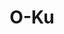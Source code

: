---
layout: place
title: "O-Ku"
permalink: /north-carolina/charlotte/o-ku.html
stateAbbr: NC
stateName: North Carolina
cityName: Charlotte
seo:
  name: "O-Ku"
  type: Restaurant
  links: https://www.o-kusushi.com/location/o-ku-charlotte/?y_source=1_ODE4NDQwNjAtNzE1LWxvY2F0aW9uLndlYnNpdGU%3D
description: "A chic option for sushi & unique Japanese dishes, plus sake, beer & cocktails. O-Ku serves delicious sushi in Charlotte, North Carolina. Try fresh Japanese dishes for a great dining experience. Available for takeout, lunch, and dinner."
place_id: ChIJaaSMp3CfVogRpYMMsxTAWhQ
photos:
  - name: >-
      places/ChIJaaSMp3CfVogRpYMMsxTAWhQ/photos/AeeoHcJSMqtDejC5kJbiznV_R2zbno9iLwFtcpQFuXloEhdp54cIhHVQSv7zYUqAHicKoYf8DV-zn4vjT-MdEq3iab6kku67E0xh5DW1a4EQswTj0n0AzgOx33qx_bzuM8s9mq4IV213CwaCDalDKXML79qAl0eo82XnUUyBKNoDMqlzg9uzdcwkeObIRu6DY_ewGabe3XMer62wZcVEsQfRwSbeWQgTHIZOQBycLkVAbBRUHJQBvlgBFpF3ZHCGjyyJ01wvFKxyCqw8AGwmOZS6O1ngxBmYI28uOMf7ugBkw29hcJZygkUv_iL8jj8HnkKgHfioHy20x_LOBYqd5dcWHEZgyMp_KHGNUzfZ5kicN3inciKjpL2rJUiu1l6_noHRk8NBmn0zyb_viz3BW57MJrdm6DNEbZyBr7ObgDLje3Bii_I
    widthPx: 3600
    heightPx: 4800
    authorAttributions:
      - displayName: Mark Manning
        uri: https://maps.google.com/maps/contrib/115431007210680239944
        photoUri: >-
          https://lh3.googleusercontent.com/a-/ALV-UjWJJyhEroMaEo5Q-iBbm3hVwdpbgpOh7JO6bT89XOBcXWnSmJ5mxA=s100-p-k-no-mo
    flagContentUri: >-
      https://www.google.com/local/imagery/report/?cb_client=maps_api_places.places_api&image_key=!1e10!2sCIHM0ogKEICAgIDJzdL06QE&hl=en-US
    googleMapsUri: >-
      https://www.google.com/maps/place//data=!3m4!1e2!3m2!1sCIHM0ogKEICAgIDJzdL06QE!2e10!4m2!3m1!1s0x88569f70a78ca469:0x145ac014b30c83a5
  - name: >-
      places/ChIJaaSMp3CfVogRpYMMsxTAWhQ/photos/AeeoHcL-H2d2VzsAxTRaE74vCe1H-ywSPvAf8ogdpzpPyevplx4PME8ynxCFVP90D0P4pAUmhkzTNOtatWhZrnA5m3Z55PPayYtoTAG_BD8Afg0TjLOmf9qc69C4UM3LOs0mcweWfOZdO3_M0Yj7Q8jSu2qgey7-SzLlRKxluSWFD16sd-n9wo62oF19ISFZQLl2f5iIasdbM1laMkmivmSshN8Vs89XxqqTJ1EOH-hOJ-j7hJuyOrrAoypiLc-4n1hjzFhd8Ke-z5N5o3C-yes9ky7v6W30QYC9wrc-IyIyPIwbig
    widthPx: 960
    heightPx: 639
    authorAttributions:
      - displayName: O-Ku
        uri: https://maps.google.com/maps/contrib/116884475675607369037
        photoUri: >-
          https://lh3.googleusercontent.com/a-/ALV-UjUSETD33hpsUSjPgVEe6bIwi2sAc-w1G-Bhna_vzHzJXpLQCWIm=s100-p-k-no-mo
    flagContentUri: >-
      https://www.google.com/local/imagery/report/?cb_client=maps_api_places.places_api&image_key=!1e10!2sAF1QipMxP3uqlF3hCDn_RlzDwp-hNevsG2dbwQAmx0Tn&hl=en-US
    googleMapsUri: >-
      https://www.google.com/maps/place//data=!3m4!1e2!3m2!1sAF1QipMxP3uqlF3hCDn_RlzDwp-hNevsG2dbwQAmx0Tn!2e10!4m2!3m1!1s0x88569f70a78ca469:0x145ac014b30c83a5
  - name: >-
      places/ChIJaaSMp3CfVogRpYMMsxTAWhQ/photos/AeeoHcLU710dUh1JHzZSd61VU5deeuZ-6flplIVy9GrLok3fG2T0oRlLcffqI6K6UXpo9Ff0Yv7znPkTpTvQ-LVF4ZrQz-IU-Zt8wGoabOT82YfOGgxJE_zIFqSbSTwn-KAQsj3UfXy_3j6gR0vMylG7nCWIbPF9piIIG9D5fWPVKrVHOEd29D-saqFNR0WiP_4bOiQnuh3K3qgy0tEsLycHJ10EqXkKsi5SCW6-Qhvhu7kBJ-pr9mETgP8XMH4S1HczHrbP_3vMz5VbdauKD-zQ8agRPvVsutF_O_CKsufutMU93ykHaGgKcH37oq-XEYaJimv-21MfQWxP135pcTc3m_LLg_BnQH6HhoLaMw_lfwFLFB1yrzbWU2Le4hE3rVCA7T5Nmx9AFqh7fW6supow3e2mc4hL2hwSYc0KfFtIWpMCEKFt
    widthPx: 4032
    heightPx: 3024
    authorAttributions:
      - displayName: Gina (G)
        uri: https://maps.google.com/maps/contrib/102962018388284575083
        photoUri: >-
          https://lh3.googleusercontent.com/a-/ALV-UjVkw3PFo1U87R5KhDwawnDvr6lFhMvZ6v7BQ--_4H4rcLJabTw=s100-p-k-no-mo
    flagContentUri: >-
      https://www.google.com/local/imagery/report/?cb_client=maps_api_places.places_api&image_key=!1e10!2sCIHM0ogKEICAgIDr4Lb_qAE&hl=en-US
    googleMapsUri: >-
      https://www.google.com/maps/place//data=!3m4!1e2!3m2!1sCIHM0ogKEICAgIDr4Lb_qAE!2e10!4m2!3m1!1s0x88569f70a78ca469:0x145ac014b30c83a5
  - name: >-
      places/ChIJaaSMp3CfVogRpYMMsxTAWhQ/photos/AeeoHcKRJwaZAhUbvMIDew3D-qCK9rS4fg6F94bEg6qwdQJOhtHOIzxiAAnGWWcoIphpYRMuMj_RQhc8t6jmriz3ysXgo-n0XdL_rD0JYmrN11XpqPp3fLuFPEhD34tWOC4pY5vdMnTSlREbM7L_m2mDWOFEtVLePmzeeYzkGXXcABqIT6PCCQI7L3Z5UWW-CdDtlFFvyI41NeDScSq826v6LA37DjiVlHIXM-VTKqVvW92bWhVBa2u8meHjolKJTPMsJorMUnaPvWiGWWMmaxsCyi8LdRmY6oaWSuDgcr7rRItJPwZmCnUtq0MAfQss83Mr0CFkGAY8sIrIi5shnfJEr0ivD0EC5rPWYW9xxdr8fslw6r4n184DSPmbTPrK-MfNmyQvHzi7RQzc9ymU8ugoTdyR2UEPkFD0jHy4aKv5LWspFJP_
    widthPx: 4800
    heightPx: 3200
    authorAttributions:
      - displayName: Tom Szelag
        uri: https://maps.google.com/maps/contrib/108425340970108719334
        photoUri: >-
          https://lh3.googleusercontent.com/a-/ALV-UjUg5mt2NxregXGVAL3Gk0lpkRjrAcIiNhRhnA0S3VmGFh20VlS1pw=s100-p-k-no-mo
    flagContentUri: >-
      https://www.google.com/local/imagery/report/?cb_client=maps_api_places.places_api&image_key=!1e10!2sCIHM0ogKEICAgIDDw8-i8QE&hl=en-US
    googleMapsUri: >-
      https://www.google.com/maps/place//data=!3m4!1e2!3m2!1sCIHM0ogKEICAgIDDw8-i8QE!2e10!4m2!3m1!1s0x88569f70a78ca469:0x145ac014b30c83a5
  - name: >-
      places/ChIJaaSMp3CfVogRpYMMsxTAWhQ/photos/AeeoHcIB_wyUQYQ6o38d-fzB3U26ZY8QNWxLAhjzC6Rnf8htXriXF-1ku1x58_wtIMK_ukm-GCQulmUG1FK5hMxKY20V5kSA_dxERgF9FReVaCvZ_LiFF5aFLInmSAceQ7wAhBiyrwlVVr-ThZnP1sRZ9RFPLTzErEaS65IFElqyhky5jPO0n_Vn47E8UapkZydoUYpF-iOt_20Ftb2bEnFNek2_Wz2aBWlyLOgM2OcZn74-8-LwsrN1reqtcgf_SdoV9BZOjAlxc5faHs369sUSpJEwKdlofhBO6cjjM5UpkvPe_Ag-9fg-U0KzfeI7HoHkhXvVWJjwzyJyraZjoX7KqtxanPa1tG0PHlhK2851RZwgHPH2FUM_tGPf3Nr3nYkxnr-OqaBLReiR9jcele5TsYEkVFMxd5Ky96mWRJFyDBcedw
    widthPx: 3072
    heightPx: 4080
    authorAttributions:
      - displayName: TM Jamison
        uri: https://maps.google.com/maps/contrib/113948487413133737025
        photoUri: >-
          https://lh3.googleusercontent.com/a-/ALV-UjUVmPaTqyuhGLSl9l7PlDlO5TOfW8dt4rUqEIljHPzK3dF89Rg=s100-p-k-no-mo
    flagContentUri: >-
      https://www.google.com/local/imagery/report/?cb_client=maps_api_places.places_api&image_key=!1e10!2sCIHM0ogKEICAgIDfwsmNcg&hl=en-US
    googleMapsUri: >-
      https://www.google.com/maps/place//data=!3m4!1e2!3m2!1sCIHM0ogKEICAgIDfwsmNcg!2e10!4m2!3m1!1s0x88569f70a78ca469:0x145ac014b30c83a5
  - name: >-
      places/ChIJaaSMp3CfVogRpYMMsxTAWhQ/photos/AeeoHcK-VQ2VjjlFRxQ1Zse6p8BeJ1Xs5GyEt0ZDdsBwZ7yeaMzjQ6rxSR7kKYYM2AuUDyUJXgnxDeWzxTkKE--2Ue8W2xiUM8c7HZdu07mzKW_viYUZeP1STwD3rgLt2LB6ZLUgGZMA4WrLAOo-Mgje50h7ny-Iie5imbOglDAktJTSnMx5bIw4ONCmfeke61TFPkpkuZYIwX3XpxF0AMNoFu12BedWcTS3j0NwXekCG1K6x1e33GbI8vynxAE1CmXZKGEOMMpqYnrf34YUDz75exYyZXw-VQ9VSB_0roi2gvTShyfyXpSy96w5Z1O6rPexvUCixhzmFDXGUUs2TLk19rdK3EJpU64l7bYe_Lrcva3gb7h0AdsI7O7bjvWhFzdaSrhw_zyOi0B4i_AtCpUakYbz879TdI3C5fTUnArBbr5KYQ
    widthPx: 3024
    heightPx: 4032
    authorAttributions:
      - displayName: Stanly Gomes
        uri: https://maps.google.com/maps/contrib/107769036319920002856
        photoUri: >-
          https://lh3.googleusercontent.com/a-/ALV-UjX0T0zGOW7ESHu5vZLkcpUBRDgYopQCnODJhvM3WM5Nwtf_b95Z=s100-p-k-no-mo
    flagContentUri: >-
      https://www.google.com/local/imagery/report/?cb_client=maps_api_places.places_api&image_key=!1e10!2sCIHM0ogKEICAgMCg_IDPZQ&hl=en-US
    googleMapsUri: >-
      https://www.google.com/maps/place//data=!3m4!1e2!3m2!1sCIHM0ogKEICAgMCg_IDPZQ!2e10!4m2!3m1!1s0x88569f70a78ca469:0x145ac014b30c83a5
  - name: >-
      places/ChIJaaSMp3CfVogRpYMMsxTAWhQ/photos/AeeoHcLhuF10tz7weGw9kvi_W7h27QEGKPl3VBqboUEQWHYxDn9W_04QsiUT9JoQUjh94SHBYKBNZSLWdUqllOU16iEaiByxh8NeOu1XTT7GtV0GTlQPwMH-OA1AYUX1Y9l2jr2AQpmiKDIGK6LNl-O_Ssoj99B8JjqgV_OCN6FzlYKCX9uAtn8C6Zq2Tk0erpN1I2R6nJekfTWGY-t7YhJX0dK4PV552Eq9CtnA_hIRHA6ze9EubFOW3kYEIBxQP8cGCVruVqvOJdIaZQkjNuk_eQsWcf0Gof-gr-63rbbt5usyVS6XN35DzCBrp8LuCoS9sOO6VEtTUbQGCesLu4UzcdH7QhNrQ6CVTNkv7pkfRTu_zRsYxiNgR7BClmzW0nCeGPYc-kxffDUt-utA9WNZ3yzPxnIT0Xuo8vys3pzj-WsSYw
    widthPx: 4032
    heightPx: 3024
    authorAttributions:
      - displayName: Duncan Blount
        uri: https://maps.google.com/maps/contrib/114904998083869905140
        photoUri: >-
          https://lh3.googleusercontent.com/a-/ALV-UjXEnRLvLn8Inn4cIQVP8X77peUNVsUiiYniNC8eIkTEQ8-_mhE5=s100-p-k-no-mo
    flagContentUri: >-
      https://www.google.com/local/imagery/report/?cb_client=maps_api_places.places_api&image_key=!1e10!2sCIHM0ogKEICAgMCA7p3YCg&hl=en-US
    googleMapsUri: >-
      https://www.google.com/maps/place//data=!3m4!1e2!3m2!1sCIHM0ogKEICAgMCA7p3YCg!2e10!4m2!3m1!1s0x88569f70a78ca469:0x145ac014b30c83a5
  - name: >-
      places/ChIJaaSMp3CfVogRpYMMsxTAWhQ/photos/AeeoHcJvc02Y6uoIPLHQAvNXVf46hDkjZpiXf4LP61WahqMK3duR2zKa7K7uwmPqNo14Wyt6j8KcLo-AbxO1EZKsElyEBMSjhsDKPu_IK1aYGAUePXGnp6qDWIBNWI9C1218eeOe7h_CGx-KI-szL3oD3pvFyWb6b-TU_VT88CXZcX6SSuE6SrPXxRUdP4jY9ovUJJdvf6cIQatkrBO1jzyk0dvKZp6XCl3OR-bGwl3R78nT418QD17kh3fmTk5yjC8q6X1E3KgqqbEwCi9FM8fOJmukOG9d2rTZPg12HccsOSp9ED9JBs82DwCeylqj0b8JNFBnJ3dGG6vEI9rC6eQjAYY58-38g4yOQsPQ9pn6SCvJnTIPOf714-lBmOMx6wSLsQxTsNwQfpOJjZa_wVC3JLgyLvCIlH3eeqS0FBuZacSAXIE
    widthPx: 3024
    heightPx: 4032
    authorAttributions:
      - displayName: Anish Thakkar (Doc Thakkar)
        uri: https://maps.google.com/maps/contrib/100632513839405797964
        photoUri: >-
          https://lh3.googleusercontent.com/a-/ALV-UjWnjcbzJ3aFKJ9D42lH6XhWs1v7P9juCvcllloTyKNR4nfoBgz8=s100-p-k-no-mo
    flagContentUri: >-
      https://www.google.com/local/imagery/report/?cb_client=maps_api_places.places_api&image_key=!1e10!2sCIHM0ogKEICAgID9__KDqQE&hl=en-US
    googleMapsUri: >-
      https://www.google.com/maps/place//data=!3m4!1e2!3m2!1sCIHM0ogKEICAgID9__KDqQE!2e10!4m2!3m1!1s0x88569f70a78ca469:0x145ac014b30c83a5
  - name: >-
      places/ChIJaaSMp3CfVogRpYMMsxTAWhQ/photos/AeeoHcJZ6AW1wTmrZBQGTiPCcejDR4h-jNb78ETWnBYC4WB2Bo2jgTGsaiPzGz_y6p2t76Sv0lMJK7z0YZFLvrPohofSW2fG8pratBYoMiJvIhUWdu252XLq_yjoAHnFz7_vwL5GvBCvJvfQA-eMHfB_RasWdlGb_hiuimFA3r8EbusD3oCYE2UdB_bUkgjShTR05oc2eekfE-B5M1d6kMJAY9UnTAKhosPipD0e35JzEGhwVtYgvbuWuRfBuujCyqNJdfR3I3NRTeWneAXqUMtr0lJEL0kc9lkEYD9hP3ycndOyzC3J1_hKpmU303ZBf-eKD3GnBcphE3eujYwdsuZPoStJCNeiP-yrMDfMeDgntXNycPnni03t7XX41wyaVdXUtAtHjcgduV6Cw0eXsYz_je-cSLvfyD5LiGwEexqfrUp7c5wt
    widthPx: 3024
    heightPx: 4032
    authorAttributions:
      - displayName: Kenna James
        uri: https://maps.google.com/maps/contrib/105533676727216294279
        photoUri: >-
          https://lh3.googleusercontent.com/a/ACg8ocITQ9zGBbzjuH7iLrgIcmgEhJ_NveWHfipWDnWHnFsXLFp_UH0=s100-p-k-no-mo
    flagContentUri: >-
      https://www.google.com/local/imagery/report/?cb_client=maps_api_places.places_api&image_key=!1e10!2sCIHM0ogKEICAgIDzu5TLlAE&hl=en-US
    googleMapsUri: >-
      https://www.google.com/maps/place//data=!3m4!1e2!3m2!1sCIHM0ogKEICAgIDzu5TLlAE!2e10!4m2!3m1!1s0x88569f70a78ca469:0x145ac014b30c83a5
  - name: >-
      places/ChIJaaSMp3CfVogRpYMMsxTAWhQ/photos/AeeoHcKYhLEDXQZkQwnMpHOtKuv1scQu10x_mXQI5iPeAClcw14xQD5BzX-YEmnpMGDAM_QhmZFWQHX28rBvn4ledeHFqJbGYuhlnkzkgUgAWAoE4l3U5NvjJM3XWinlNR9nZn29WNV8zzYKZ8voMG-QooTXzz0rid93Tzc_8uW7OfKYS5YQNmXC8WofdYnnKXFcuArEWZE8y1gQclnVnlTPgf8cuAEcBQKu5oi9s7nTWOmNmxaeVcfsSxFMAru3NaHj3RKEbLNL4I3sYgdZCqNIXhnBtPjL-fUjGLVfOgYZN94Hm8QQ_DLmL1xlPJWQ23mZA_N19mso2yhZCfq1KLqG_yOLE4CBHGvUBVKLbDK23lxvfT_y8JSW1E1LfJXqVOA16awqTIAVs3dpNr0Qu36LjgUuSrZW8ojNk7uR8-NtLxm4RaBL
    widthPx: 4800
    heightPx: 3600
    authorAttributions:
      - displayName: Jay Robinson
        uri: https://maps.google.com/maps/contrib/112260831946466888430
        photoUri: >-
          https://lh3.googleusercontent.com/a-/ALV-UjWVjykw6H_hrd-3YTY6FSauhZgfLFwMn-13Rs3-IzG1KDPyFvEI=s100-p-k-no-mo
    flagContentUri: >-
      https://www.google.com/local/imagery/report/?cb_client=maps_api_places.places_api&image_key=!1e10!2sCIHM0ogKEICAgIC7sdqK2gE&hl=en-US
    googleMapsUri: >-
      https://www.google.com/maps/place//data=!3m4!1e2!3m2!1sCIHM0ogKEICAgIC7sdqK2gE!2e10!4m2!3m1!1s0x88569f70a78ca469:0x145ac014b30c83a5
address: 2000 South Blvd, Charlotte, NC 28203, USA
street: 2000 South Blvd
city: Charlotte
state: NC
zip: '28203'
country: USA
neighborhood: null
latitude: '35.209550'
longitude: '-80.860481'
accessibility_options:
  wheelchairAccessibleParking: true
  wheelchairAccessibleEntrance: true
  wheelchairAccessibleRestroom: true
  wheelchairAccessibleSeating: true
business_status: OPERATIONAL
name: O-Ku
google_maps_links:
  directionsUri: >-
    https://www.google.com/maps/dir//''/data=!4m7!4m6!1m1!4e2!1m2!1m1!1s0x88569f70a78ca469:0x145ac014b30c83a5!3e0
  placeUri: https://maps.google.com/?cid=1466695823798338469
  writeAReviewUri: >-
    https://www.google.com/maps/place//data=!4m3!3m2!1s0x88569f70a78ca469:0x145ac014b30c83a5!12e1
  reviewsUri: >-
    https://www.google.com/maps/place//data=!4m4!3m3!1s0x88569f70a78ca469:0x145ac014b30c83a5!9m1!1b1
  photosUri: >-
    https://www.google.com/maps/place//data=!4m3!3m2!1s0x88569f70a78ca469:0x145ac014b30c83a5!10e5
primary_type: Japanese Restaurant
opening_hours:
  regular: null
  current: null
secondary_opening_hours:
  regular:
    weekdayDescriptions: null
    type: null
  current:
    weekdayDescriptions: null
    type: null
phone: (704) 594-1922
price_level: PRICE_LEVEL_EXPENSIVE
price_range: $50 &ndash; $100
rating: '4.6'
rating_count: 0
website: >-
  https://www.o-kusushi.com/location/o-ku-charlotte/?y_source=1_ODE4NDQwNjAtNzE1LWxvY2F0aW9uLndlYnNpdGU%3D
reviews:
  - name: >-
      places/ChIJaaSMp3CfVogRpYMMsxTAWhQ/reviews/ChZDSUhNMG9nS0VJQ0FnTUNRNlllcFhnEAE
    relativePublishTimeDescription: a month ago
    rating: 5
    text:
      text: >-
        I had the pleasure of having the omakase at O-Ku recently. From the
        moment I walked in, I felt like I was a special guest. The hostess and
        waitstaff (I believe my waitress’s name was Jasmine; I wish I had asked
        again) were beyond welcoming and wonderful. I had seven amazing courses
        over about 2.5 hours. Every dish was thoughtfully created and
        beautifully executed. I loved learning about the seafood in each dish
        and that a surprising amount comes from Tsukiji Fish Market in Japan. I
        could not sing enough praises for this experience. The atmosphere, the
        staff, and the food were beyond incredible and out-valued the cost of
        the experience tenfold. I will visit O-Ku every time I’m in Charolette.
        Thank you for a truly wonderful experience.
      languageCode: en
    originalText:
      text: >-
        I had the pleasure of having the omakase at O-Ku recently. From the
        moment I walked in, I felt like I was a special guest. The hostess and
        waitstaff (I believe my waitress’s name was Jasmine; I wish I had asked
        again) were beyond welcoming and wonderful. I had seven amazing courses
        over about 2.5 hours. Every dish was thoughtfully created and
        beautifully executed. I loved learning about the seafood in each dish
        and that a surprising amount comes from Tsukiji Fish Market in Japan. I
        could not sing enough praises for this experience. The atmosphere, the
        staff, and the food were beyond incredible and out-valued the cost of
        the experience tenfold. I will visit O-Ku every time I’m in Charolette.
        Thank you for a truly wonderful experience.
      languageCode: en
    authorAttribution:
      displayName: Lindsey B
      uri: https://www.google.com/maps/contrib/101707374985829010173/reviews
      photoUri: >-
        https://lh3.googleusercontent.com/a/ACg8ocJB8zFHwjjIBpUf6uNGId72io4qIXV2HhRYPUDB--QtgypzRg=s128-c0x00000000-cc-rp-mo-ba3
    publishTime: '2025-03-05T17:11:20.250909Z'
    flagContentUri: >-
      https://www.google.com/local/review/rap/report?postId=ChZDSUhNMG9nS0VJQ0FnTUNRNlllcFhnEAE&d=17924085&t=1
    googleMapsUri: >-
      https://www.google.com/maps/reviews/data=!4m6!14m5!1m4!2m3!1sChZDSUhNMG9nS0VJQ0FnTUNRNlllcFhnEAE!2m1!1s0x88569f70a78ca469:0x145ac014b30c83a5
  - name: >-
      places/ChIJaaSMp3CfVogRpYMMsxTAWhQ/reviews/ChdDSUhNMG9nS0VJQ0FnTUN3ejVXSXZnRRAB
    relativePublishTimeDescription: 3 weeks ago
    rating: 2
    text:
      text: >-
        I really, really wanted to like this place. The space and vibe seem cool
        when you enter. However, they had a lot of strikes on a not so busy
        Tuesday night. They said they could t move a reservation up :30 even
        though when we got there it was 1/2 empty. The drinks were pricey but
        good. The food ranged from bad to delicious. The special was a king crab
        hand roll and it was great. So was the Fuji roll. The South end shrimp
        and red dragon were good. The teriyaki chicken was mid and the truffle
        toro was terrible. The toro was tough and rubbery. I would have sent it
        back or complained but a) we waited over an hour, again on a not busy
        Tuesday night, for our food and b) our waitress disappeared for a while.
        5 people ate, 2 drinks and 1 appetizer was over $260 with tip. I won’t
        go back.
      languageCode: en
    originalText:
      text: >-
        I really, really wanted to like this place. The space and vibe seem cool
        when you enter. However, they had a lot of strikes on a not so busy
        Tuesday night. They said they could t move a reservation up :30 even
        though when we got there it was 1/2 empty. The drinks were pricey but
        good. The food ranged from bad to delicious. The special was a king crab
        hand roll and it was great. So was the Fuji roll. The South end shrimp
        and red dragon were good. The teriyaki chicken was mid and the truffle
        toro was terrible. The toro was tough and rubbery. I would have sent it
        back or complained but a) we waited over an hour, again on a not busy
        Tuesday night, for our food and b) our waitress disappeared for a while.
        5 people ate, 2 drinks and 1 appetizer was over $260 with tip. I won’t
        go back.
      languageCode: en
    authorAttribution:
      displayName: Jay Fulcher
      uri: https://www.google.com/maps/contrib/106248721302401024811/reviews
      photoUri: >-
        https://lh3.googleusercontent.com/a/ACg8ocLUd9_DVSoy3wCSwjg5ittNy0dFbmBKtF2RbQ4BBFJVwDrD8A=s128-c0x00000000-cc-rp-mo-ba4
    publishTime: '2025-03-22T03:17:30.895738Z'
    flagContentUri: >-
      https://www.google.com/local/review/rap/report?postId=ChdDSUhNMG9nS0VJQ0FnTUN3ejVXSXZnRRAB&d=17924085&t=1
    googleMapsUri: >-
      https://www.google.com/maps/reviews/data=!4m6!14m5!1m4!2m3!1sChdDSUhNMG9nS0VJQ0FnTUN3ejVXSXZnRRAB!2m1!1s0x88569f70a78ca469:0x145ac014b30c83a5
  - name: >-
      places/ChIJaaSMp3CfVogRpYMMsxTAWhQ/reviews/ChZDSUhNMG9nS0VJQ0FnTUNnX0lEUFJREAE
    relativePublishTimeDescription: a month ago
    rating: 3
    text:
      text: >-
        The vibe was great for Valentine’s date night!

        The appetizers were pretty good, one note would be the duck buns didn’t
        have much flavor without the sauce.

        We were not a fan of the spider and red volcano roll as the tempura
        batter had a weird bitter taste, along with straying from crispy to rock
        hard 😅. The rainbow roll was delicious and will definitely stick with
        non-fried rolls here going forward (didn’t have this issue with the
        Raleigh location though).

        The Valentine’s pavlova was a miss for us as we were not a fan of the
        “crust” that made up most of the dessert, along with the jam tasting
        generically sweet (like one note but super sweet).
      languageCode: en
    originalText:
      text: >-
        The vibe was great for Valentine’s date night!

        The appetizers were pretty good, one note would be the duck buns didn’t
        have much flavor without the sauce.

        We were not a fan of the spider and red volcano roll as the tempura
        batter had a weird bitter taste, along with straying from crispy to rock
        hard 😅. The rainbow roll was delicious and will definitely stick with
        non-fried rolls here going forward (didn’t have this issue with the
        Raleigh location though).

        The Valentine’s pavlova was a miss for us as we were not a fan of the
        “crust” that made up most of the dessert, along with the jam tasting
        generically sweet (like one note but super sweet).
      languageCode: en
    authorAttribution:
      displayName: Stanly Gomes
      uri: https://www.google.com/maps/contrib/107769036319920002856/reviews
      photoUri: >-
        https://lh3.googleusercontent.com/a-/ALV-UjX0T0zGOW7ESHu5vZLkcpUBRDgYopQCnODJhvM3WM5Nwtf_b95Z=s128-c0x00000000-cc-rp-mo
    publishTime: '2025-02-15T06:22:30.250182Z'
    flagContentUri: >-
      https://www.google.com/local/review/rap/report?postId=ChZDSUhNMG9nS0VJQ0FnTUNnX0lEUFJREAE&d=17924085&t=1
    googleMapsUri: >-
      https://www.google.com/maps/reviews/data=!4m6!14m5!1m4!2m3!1sChZDSUhNMG9nS0VJQ0FnTUNnX0lEUFJREAE!2m1!1s0x88569f70a78ca469:0x145ac014b30c83a5
  - name: >-
      places/ChIJaaSMp3CfVogRpYMMsxTAWhQ/reviews/ChdDSUhNMG9nS0VJQ0FnTUNBNjZPWmd3RRAB
    relativePublishTimeDescription: 2 months ago
    rating: 5
    text:
      text: >-
        Great sushi & service, the happy hour is pretty good. The price is $9
        for six different rolls. There was enough variety that the three of us
        were able to order something we would enjoy off of the happy hour menu.
        They have a good drink selection as well though we did not drink. Good
        for a date night or a ladies night out. The cost depends on how much
        sushi you eat - I love sushi so I eat more.
      languageCode: en
    originalText:
      text: >-
        Great sushi & service, the happy hour is pretty good. The price is $9
        for six different rolls. There was enough variety that the three of us
        were able to order something we would enjoy off of the happy hour menu.
        They have a good drink selection as well though we did not drink. Good
        for a date night or a ladies night out. The cost depends on how much
        sushi you eat - I love sushi so I eat more.
      languageCode: en
    authorAttribution:
      displayName: Lauren M
      uri: https://www.google.com/maps/contrib/103925272976802566714/reviews
      photoUri: >-
        https://lh3.googleusercontent.com/a/ACg8ocLGc-MCr1RXUrnYRozPN8DFR2fe0y6Hzh0eL5Efgts3dq5118o=s128-c0x00000000-cc-rp-mo-ba4
    publishTime: '2025-02-04T12:53:23.073931Z'
    flagContentUri: >-
      https://www.google.com/local/review/rap/report?postId=ChdDSUhNMG9nS0VJQ0FnTUNBNjZPWmd3RRAB&d=17924085&t=1
    googleMapsUri: >-
      https://www.google.com/maps/reviews/data=!4m6!14m5!1m4!2m3!1sChdDSUhNMG9nS0VJQ0FnTUNBNjZPWmd3RRAB!2m1!1s0x88569f70a78ca469:0x145ac014b30c83a5
  - name: >-
      places/ChIJaaSMp3CfVogRpYMMsxTAWhQ/reviews/ChZDSUhNMG9nS0VJQ0FnSUQzdHBUcU5REAE
    relativePublishTimeDescription: 4 months ago
    rating: 4
    text:
      text: >-
        We went for my wife's birthday and she got both a custom menu and a
        custom stemless wine glass. Cool touch.

        The food and service was good. Attentive service, full glass. Just know
        what you're ordering. Otherwise what kind of loud where we are at and
        cold by the windows.
      languageCode: en
    originalText:
      text: >-
        We went for my wife's birthday and she got both a custom menu and a
        custom stemless wine glass. Cool touch.

        The food and service was good. Attentive service, full glass. Just know
        what you're ordering. Otherwise what kind of loud where we are at and
        cold by the windows.
      languageCode: en
    authorAttribution:
      displayName: Mark Keith
      uri: https://www.google.com/maps/contrib/105527908866855291852/reviews
      photoUri: >-
        https://lh3.googleusercontent.com/a-/ALV-UjUyM49KAEPgd7aGoHnpHsuarKb3Lrl29RIGXKEVCok9CAHZ6PB_zw=s128-c0x00000000-cc-rp-mo-ba4
    publishTime: '2024-11-15T00:46:11.118349Z'
    flagContentUri: >-
      https://www.google.com/local/review/rap/report?postId=ChZDSUhNMG9nS0VJQ0FnSUQzdHBUcU5REAE&d=17924085&t=1
    googleMapsUri: >-
      https://www.google.com/maps/reviews/data=!4m6!14m5!1m4!2m3!1sChZDSUhNMG9nS0VJQ0FnSUQzdHBUcU5REAE!2m1!1s0x88569f70a78ca469:0x145ac014b30c83a5
parking_options:
  freeParkingLot: true
  freeStreetParking: true
payment_options:
  acceptsCreditCards: true
  acceptsDebitCards: true
  acceptsCashOnly: false
  acceptsNfc: true
allow_dogs: null
curbside_pickup: true
delivery: false
dine_in: true
good_for_children: false
good_for_groups: true
good_for_sports: false
live_music: false
menu_for_children: false
outdoor_seating: false
reservable: true
restroom: true
serves_beer: true
serves_breakfast: false
serves_brunch: false
serves_cocktails: true
serves_coffee: true
serves_dinner: true
serves_dessert: true
serves_lunch: true
serves_vegetarian_food: true
serves_wine: true
takeout: true
update_category: essentials
summary: A chic option for sushi & unique Japanese dishes, plus sake, beer & cocktails.

---
